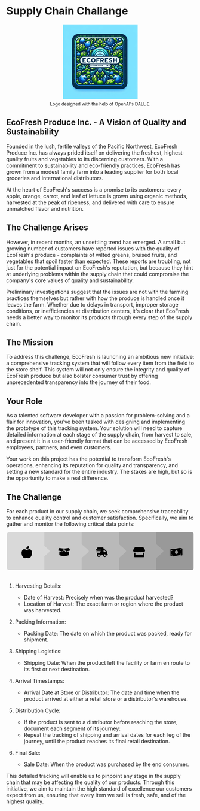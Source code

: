 # Supply Chain Challange

<center>
    <img src="./EcoFreshProduceLogo.webp" alt="EcoFresh Produce Inc" width="200px" height=200px" />
    <br>
    <small>Logo designed with the help of OpenAI's DALL·E.</small>
</center>

## EcoFresh Produce Inc. - A Vision of Quality and Sustainability
Founded in the lush, fertile valleys of the Pacific Northwest, EcoFresh Produce Inc. has always prided itself on delivering the freshest, highest-quality fruits and vegetables to its discerning customers. With a commitment to sustainability and eco-friendly practices, EcoFresh has grown from a modest family farm into a leading supplier for both local groceries and international distributors.

At the heart of EcoFresh's success is a promise to its customers: every apple, orange, carrot, and leaf of lettuce is grown using organic methods, harvested at the peak of ripeness, and delivered with care to ensure unmatched flavor and nutrition.

## The Challenge Arises
However, in recent months, an unsettling trend has emerged. A small but growing number of customers have reported issues with the quality of EcoFresh's produce - complaints of wilted greens, bruised fruits, and vegetables that spoil faster than expected. These reports are troubling, not just for the potential impact on EcoFresh's reputation, but because they hint at underlying problems within the supply chain that could compromise the company's core values of quality and sustainability.

Preliminary investigations suggest that the issues are not with the farming practices themselves but rather with how the produce is handled once it leaves the farm. Whether due to delays in transport, improper storage conditions, or inefficiencies at distribution centers, it's clear that EcoFresh needs a better way to monitor its products through every step of the supply chain.

## The Mission
To address this challenge, EcoFresh is launching an ambitious new initiative: a comprehensive tracking system that will follow every item from the field to the store shelf. This system will not only ensure the integrity and quality of EcoFresh produce but also bolster consumer trust by offering unprecedented transparency into the journey of their food.

## Your Role
As a talented software developer with a passion for problem-solving and a flair for innovation, you've been tasked with designing and implementing the prototype of this tracking system. Your solution will need to capture detailed information at each stage of the supply chain, from harvest to sale, and present it in a user-friendly format that can be accessed by EcoFresh employees, partners, and even customers.

Your work on this project has the potential to transform EcoFresh's operations, enhancing its reputation for quality and transparency, and setting a new standard for the entire industry. The stakes are high, but so is the opportunity to make a real difference.

## The Challenge

For each product in our supply chain, we seek comprehensive traceability to enhance quality control and customer satisfaction. Specifically, we aim to gather and monitor the following critical data points:

<center>
<img src="./supply-chain.png"/>
</center>
<br>

1. Harvesting Details:
    * Date of Harvest: Precisely when was the product harvested?
    * Location of Harvest: The exact farm or region where the product was harvested.

2. Packing Information:
    * Packing Date: The date on which the product was packed, ready for shipment.

3. Shipping Logistics:
    * Shipping Date: When the product left the facility or farm en route to its first or next destination.

4. Arrival Timestamps:
    * Arrival Date at Store or Distributor: The date and time when the product arrived at either a retail store or a distributor's warehouse.

5. Distribution Cycle:
    * If the product is sent to a distributor before reaching the store, document each segment of its journey:
    * Repeat the tracking of shipping and arrival dates for each leg of the journey, until the product reaches its final retail destination.

6. Final Sale:
    * Sale Date: When the product was purchased by the end consumer.


This detailed tracking will enable us to pinpoint any stage in the supply chain that may be affecting the quality of our products. Through this initiative, we aim to maintain the high standard of excellence our customers expect from us, ensuring that every item we sell is fresh, safe, and of the highest quality.